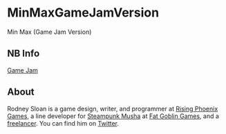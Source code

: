 # MinMaxGameJamVersion
Min Max (Game Jam Version)

## NB Info
[Game Jam](https://itch.io/jam/jet-summer-2017/community)

## About
Rodney Sloan is a game design, writer, and programmer at [Rising Phoenix Games](https://www.risingphoenixgames.com/), a line developer for [Steampunk Musha](https://fatgoblingames.com/blogs/steampunk-musha/) at [Fat Goblin Games](http://www.rpgnow.com/browse/pub/3865/Fat-Goblin-Games?affiliate_id=273771), and a [freelancer](https://rodney.risingphoenixgames.com/). You can find him on [Twitter](https://twitter.com/RSloan).
